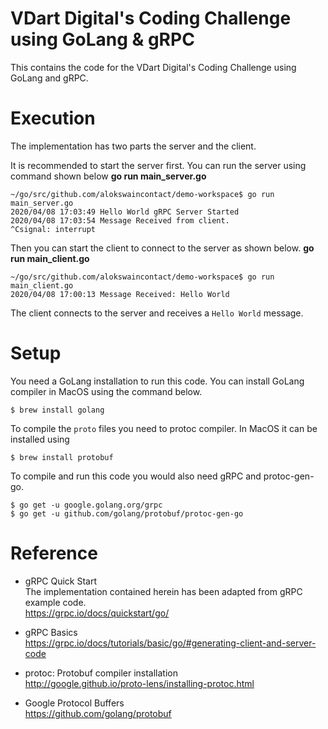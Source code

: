 # VDart Digital's Coding Challenge using GoLang & gRPC
This contains the code for the VDart Digital's Coding Challenge using GoLang and gRPC.


# Execution
The implementation has two parts the server and the client.

It is recommended to start the server first.
You can run the server using command shown below
**go run main_server.go**

```shell
~/go/src/github.com/alokswaincontact/demo-workspace$ go run main_server.go
2020/04/08 17:03:49 Hello World gRPC Server Started
2020/04/08 17:03:54 Message Received from client.
^Csignal: interrupt
```

Then you can start the client to connect to the server as shown below.
**go run main_client.go**

```shell
~/go/src/github.com/alokswaincontact/demo-workspace$ go run main_client.go
2020/04/08 17:00:13 Message Received: Hello World
```
The client connects to the server and receives a `Hello World` message.

# Setup
You need a GoLang installation to run this code. You can install GoLang
compiler in MacOS using the command below.
```shell
$ brew install golang
```

To compile the `proto` files you need to protoc compiler. In MacOS 
it can be installed using
```shell
$ brew install protobuf
```

To compile and run this code you would also need gRPC and protoc-gen-go.
```shell
$ go get -u google.golang.org/grpc
$ go get -u github.com/golang/protobuf/protoc-gen-go
```

# Reference
* gRPC Quick Start  
The implementation contained herein has been adapted from gRPC example code.  
https://grpc.io/docs/quickstart/go/

* gRPC Basics  
https://grpc.io/docs/tutorials/basic/go/#generating-client-and-server-code

* protoc: Protobuf compiler installation  
http://google.github.io/proto-lens/installing-protoc.html

* Google Protocol Buffers  
https://github.com/golang/protobuf
